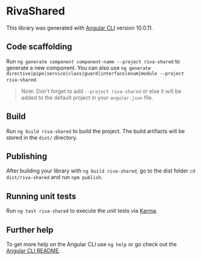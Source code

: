# RivaShared

This library was generated with [Angular CLI](https://github.com/angular/angular-cli) version 10.0.11.

## Code scaffolding

Run `ng generate component component-name --project riva-shared` to generate a new component. You can also use `ng generate directive|pipe|service|class|guard|interface|enum|module --project riva-shared`.

> Note: Don't forget to add `--project riva-shared` or else it will be added to the default project in your `angular.json` file.

## Build

Run `ng build riva-shared` to build the project. The build artifacts will be stored in the `dist/` directory.

## Publishing

After building your library with `ng build riva-shared`, go to the dist folder `cd dist/riva-shared` and run `npm publish`.

## Running unit tests

Run `ng test riva-shared` to execute the unit tests via [Karma](https://karma-runner.github.io).

## Further help

To get more help on the Angular CLI use `ng help` or go check out the [Angular CLI README](https://github.com/angular/angular-cli/blob/master/README.md).
